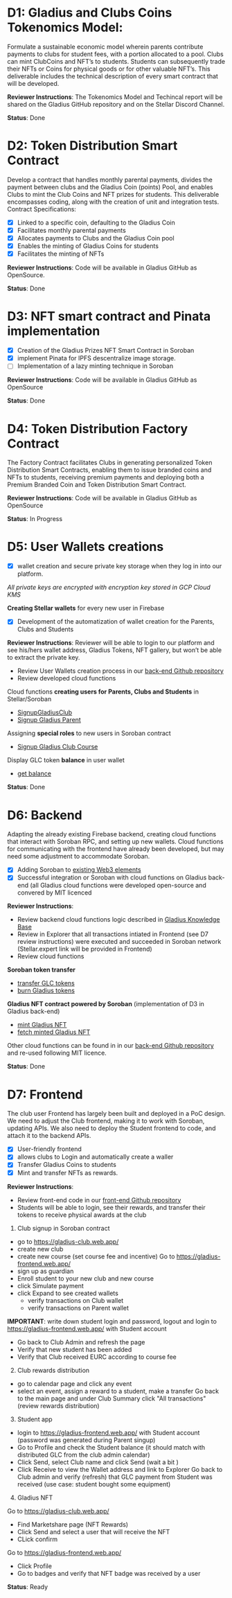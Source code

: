 # D1: Gladius and Clubs Coins Tokenomics Model: 
Formulate a sustainable economic model wherein parents contribute payments to clubs for student fees, with a portion allocated to a pool. Clubs can mint ClubCoins and NFT’s to students. Students can subsequently trade their NFTs or Coins for physical goods or for other valuable NFT’s. This deliverable includes the technical description of every smart contract that will be developed.

**Reviewer Instructions**: The Tokenomics Model and Techincal report will be shared on the Gladius GitHub repository and on the Stellar Discord Channel.

**Status**: Done


# D2: Token Distribution Smart Contract
Develop a contract that handles monthly parental payments, divides the payment between clubs and the Gladius Coin (points) Pool, and enables Clubs to mint  the Club Coins and NFT prizes for students. This deliverable encompasses coding, along with the creation of unit and integration tests. Contract Specifications:
- [x] Linked to a specific coin, defaulting to the Gladius Coin
- [x] Facilitates monthly parental payments
- [x] Allocates payments to Clubs and the Gladius Coin pool
- [x] Enables the minting of Gladius Coins for students
- [x] Facilitates the minting of NFTs
      
**Reviewer Instructions**:  Code will be available in Gladius GitHub as OpenSource.

**Status**: Done


# D3: NFT smart contract and Pinata implementation
- [x] Creation of the Gladius Prizes NFT Smart Contract in Soroban 
- [x] implement Pinata for IPFS descentralize image storage. 
- [ ] Implementation of a lazy minting technique in Soroban

**Reviewer Instructions**:  Code will be available in Gladius GitHub as OpenSource

**Status**: Done


# D4: Token Distribution Factory Contract
The Factory Contract facilitates Clubs in generating personalized Token Distribution Smart Contracts, enabling them to issue branded coins and NFTs to students, receiving premium payments and deploying both a Premium Branded Coin and Token Distribution Smart Contract.

**Reviewer Instructions**: Code will be available in Gladius GitHub as OpenSource

**Status**: In Progress

# D5:  User Wallets creations
- [x] wallet creation and secure private key storage when they log in into our platform.

*All private keys are encrypted with encryption key stored in GCP Cloud KMS*

**Creating Stellar wallets** for every new user in Firebase
- [x] Development of the automatization of wallet creation for the Parents, Clubs and Students

**Reviewer Instructions**: Reviewer will be able to login to our platform and see his/hers wallet address, Gladius Tokens, NFT gallery, but won’t be able to extract the private key.
- Review User Wallets creation process in our [back-end Github repository](https://github.com/GladiusClub/gladius-backend/blob/main/gcp_cloud_functions/singup_function/main.py)
- Review developed cloud functions

Cloud functions **creating users for Parents, Clubs and Students** in Stellar/Soroban
- [SignupGladiusClub](https://github.com/GladiusClub/gladius-backend/blob/main/gcp_cloud_functions/SignupGladiusClub/index.ts)
- [Signup Gladius Parent](https://github.com/GladiusClub/gladius-backend/blob/main/gcp_cloud_functions/SignupGladiusParent/index.ts)

Assigning **special roles** to new users in Soroban contract
- [Signup Gladius Club Course](https://github.com/GladiusClub/gladius-backend/blob/main/gcp_cloud_functions/SignupGladiusClubCourse/index.ts)

Display GLC token **balance** in user wallet 
- [get balance](https://github.com/GladiusClub/gladius-backend/blob/main/gcp_cloud_functions/getStudentBalanceByID/index.ts)


**Status**: Done


# D6: Backend
Adapting the already existing Firebase backend, creating cloud functions that interact with Soroban RPC, and setting up new wallets. 
Cloud functions for communicating with the frontend have already been developed, but may need some adjustment to accommodate Soroban.
- [x] Adding Soroban to [existing Web3 elements](https://github.com/GladiusClub/gladius-backend/blob/main/gcp_cloud_functions/singup_function/main.py)
- [x] Successful integration or Soroban with cloud functions on Gladius back-end (all Gladius cloud functions were developed open-source and convered by MIT licenced

**Reviewer Instructions**: 
- Review backend cloud functions logic described in [Gladius Knowledge Base](https://gladiusclub.gitbook.io/docs/v/backend)
- Review in Explorer that all transactions intiated in Frontend (see D7 review instructions) were executed and succeeded in Soroban network (Stellar.expert link will be provided in Frontend)
- Review cloud functions

**Soroban token transfer**
- [transfer GLC tokens](https://github.com/GladiusClub/gladius-backend/blob/main/gcp_cloud_functions/transferGLCauth/index.ts)
- [burn Gladius tokens](https://github.com/GladiusClub/gladius-backend/blob/main/gcp_cloud_functions/burnGLC/index.ts)


**Gladius NFT contract powered by Soroban** (implementation of D3 in Gladius back-end)
- [mint Gladius NFT](https://github.com/GladiusClub/gladius-backend/blob/main/gcp_cloud_functions/mintGladiusNFT/index.ts)
- [fetch minted Gladius NFT](https://github.com/GladiusClub/gladius-backend/blob/main/gcp_cloud_functions/fetchGladiusNFT/index.ts)

Other cloud functions can be found in in our [back-end Github repository](https://github.com/GladiusClub/gladius-backend) and re-used following MIT licence. 


**Status**: Done


# D7: Frontend
The club user Frontend has largely been built and deployed in a PoC design. We need to adjust the Club frontend, making it to work with Soroban, updating APIs. We also need to deploy the Student frontend to code, and attach it to the backend APIs.
- [x] User-friendly frontend 
- [x] allows clubs to Login and automatically create a waller
- [x]  Transfer Gladius Coins to students
- [x]  Mint and transfer NFTs as rewards.

**Reviewer Instructions**:  
- Review front-end code in our [front-end Github repository](https://github.com/GladiusClub/gladius-frontend)
- Students will be able to login, see their rewards, and transfer their tokens to receive physical awards at the club
1. Club signup in Soroban contract 
  - go to  https://gladius-club.web.app/
  - create new club
  - create new course (set course fee and incentive)
Go to https://gladius-frontend.web.app/
  - sign up as guardian
  - Enroll student to your new club and new course
  - click Simulate payment
  - click Expand to see created wallets
    - verify transactions on Club wallet
    - verify transactions on Parent  wallet
      
**IMPORTANT**: write down student login and password, logout and login to https://gladius-frontend.web.app/ with Student account

  - Go back to Club Admin and refresh the page
  - Verify that new student has been added
  - Verify that Club received EURC according to course fee 
2. Club rewards distribution
  - go to calendar page and click any event
  - select an event, assign a reward to a student, make a transfer
Go back to the main page and under Club Summary click "All transactions" (review rewards distribution)
3. Student app
  - login to https://gladius-frontend.web.app/ with Student account (password was generated during Parent singup)
  - Go to Profile and check the Student balance (it should match with distributed GLC from the club admin calendar)
  - Click Send, select Club name and click Send (wait a bit )
  - Click Receive to view the Wallet address and link to Explorer
Go back to Club admin and verify (refresh) that GLC payment from Student was received (use case: student bought some equipment)
4. Gladius NFT

Go to https://gladius-club.web.app/
- Find Marketshare page (NFT Rewards)
- Click Send and select a user that will receive the NFT
- CLick confirm

Go to https://gladius-frontend.web.app/
- Click Profile
- Go to badges and verify that NFT badge was received by a user

**Status**: Ready
